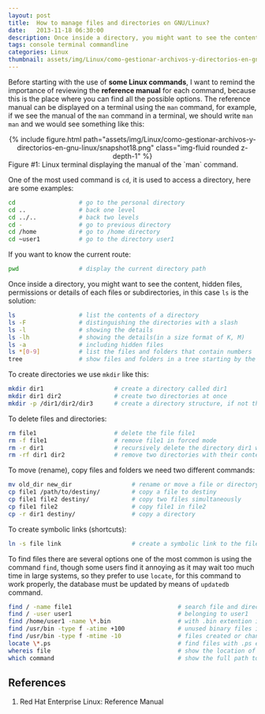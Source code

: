 ```yaml
---
layout: post
title:  How to manage files and directories on GNU/Linux?
date:   2013-11-18 06:30:00
description: Once inside a directory, you might want to see the content, hidden files, permissions or details of each files or subdirectories, even delete and find files.
tags: console terminal commandline
categories: Linux
thumbnail: assets/img/Linux/como-gestionar-archivos-y-directorios-en-gnu-linux/snapshot18.png
---
```

Before starting with the use of **some Linux commands**, I want to remind the importance of reviewing the **reference manual** for each command, because this is the place where you can find all the possible options. The reference manual can be displayed on a terminal using the `man` command, for example, if we see the manual of the `man` command in a terminal, we should write `man man` and we would see something like this:

<div class="row mt-3" style="text-align: center">
    <div class="col-sm mt-3 mt-md-0">
        {% include figure.html path="assets/img/Linux/como-gestionar-archivos-y-directorios-en-gnu-linux/snapshot18.png" class="img-fluid rounded z-depth-1" %}
    </div>
</div>
<div class="caption">
    Figure #1: Linux terminal displaying the manual of the `man` command.
</div>

One of the most used command is `cd`, it is used to access a directory, here are some examples:

```sh
cd                  # go to the personal directory
cd ..               # back one level
cd ../..            # back two levels
cd -                # go to previous directory
cd /home            # go to /home directory
cd ~user1           # go to the directory user1
```

If you want to know the current route:

```sh
pwd                 # display the current directory path
```

Once inside a directory, you might want to see the content, hidden files, permissions or details of each files or subdirectories, in this case `ls` is the solution:

```sh
ls                  # list the contents of a directory
ls -F               # distinguishing the directories with a slash
ls -l               # showing the details
ls -lh              # showing the details(in a size format of K, M)
ls -a               # including hidden files
ls *[0-9]           # list the files and folders that contain numbers
tree                # show files and folders in a tree starting by the root
```

To create directories we use `mkdir` like this:

```sh
mkdir dir1                    # create a directory called dir1
mkdir dir1 dir2               # create two directories at once
mkdir -p /dir1/dir2/dir3      # create a directory structure, if not there
```

To delete files and directories:

```sh
rm file1                      # delete the file file1
rm -f file1                   # remove file1 in forced mode
rm -r dir1                    # recursively delete the directory dir1 with all contents
rm -rf dir1 dir2              # remove two directories with their contents recursively and forced
```

To move (rename), copy files and folders we need two different commands:

```sh
mv old_dir new_dir                 # rename or move a file or directory
cp file1 /path/to/destiny/         # copy a file to destiny
cp file1 file2 destiny/            # copy two files simultaneously
cp file1 file2                     # copy file1 in file2
cp -r dir1 destiny/                # copy a directory
```

To create symbolic links (shortcuts):

```sh
ln -s file link                    # create a symbolic link to the file or directory
```

To find files there are several options one of the most common is using the command `find`, though some users find it annoying as it may wait too much time in large systems, so they prefer to use `locate`, for this command to work properly, the database must be updated by means of `updatedb` command.

```sh
find / -name file1                              # search file and directory from the system root
find / -user user1                              # belonging to user1
find /home/user1 -name \*.bin                   # with .bin extention in the directory / home/user1
find /usr/bin -type f -atime +100               # unused binary files in the last 100 days
find /usr/bin -type f -mtime -10                # files created or changed within the last 10 days
locate \*.ps                                    # find files with .ps extentions
whereis file                                    # show the location of a binary file, help, or source
which command                                   # show the full path to a command
```

## References

1. Red Hat Enterprise Linux: Reference Manual